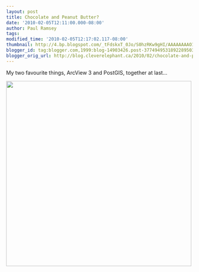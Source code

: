 ```yaml
---
layout: post
title: Chocolate and Peanut Butter?
date: '2010-02-05T12:11:00.000-08:00'
author: Paul Ramsey
tags: 
modified_time: '2010-02-05T12:17:02.117-08:00'
thumbnail: http://4.bp.blogspot.com/_tFdskxT_0Jo/S0hzRKw9gHI/AAAAAAAAO10/YLscWnDZUdE/s72-c/PostGIS.jpg
blogger_id: tag:blogger.com,1999:blog-14903426.post-3774949531892289503
blogger_orig_url: http://blog.cleverelephant.ca/2010/02/chocolate-and-peanut-butter.html
---
```


My two favourite things, ArcView 3 and PostGIS, together at last...

[<img src="http://4.bp.blogspot.com/_tFdskxT_0Jo/S0hzRKw9gHI/AAAAAAAAO10/YLscWnDZUdE/s1600/PostGIS.jpg" width="500" border="0" />](http://lac-conakry.blogspot.com/2010/02/postgis-mis-jour-o.html)